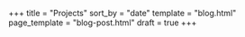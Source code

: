 +++
title = "Projects"
sort_by = "date"
template = "blog.html"
page_template = "blog-post.html"
draft = true
+++